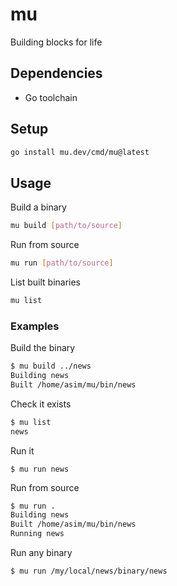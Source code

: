 # mu

Building blocks for life

## Dependencies

- Go toolchain

## Setup

```bash
go install mu.dev/cmd/mu@latest
```

## Usage

Build a binary

```bash
mu build [path/to/source]
```

Run from source

```bash
mu run [path/to/source]
```

List built binaries

```bash
mu list
```

### Examples

Build the binary
```bash
$ mu build ../news
Building news
Built /home/asim/mu/bin/news
```

Check it exists

```bash
$ mu list
news
```

Run it
```
$ mu run news
```

Run from source

```bash
$ mu run .
Building news
Built /home/asim/mu/bin/news
Running news
```

Run any binary
```bash
$ mu run /my/local/news/binary/news
```
